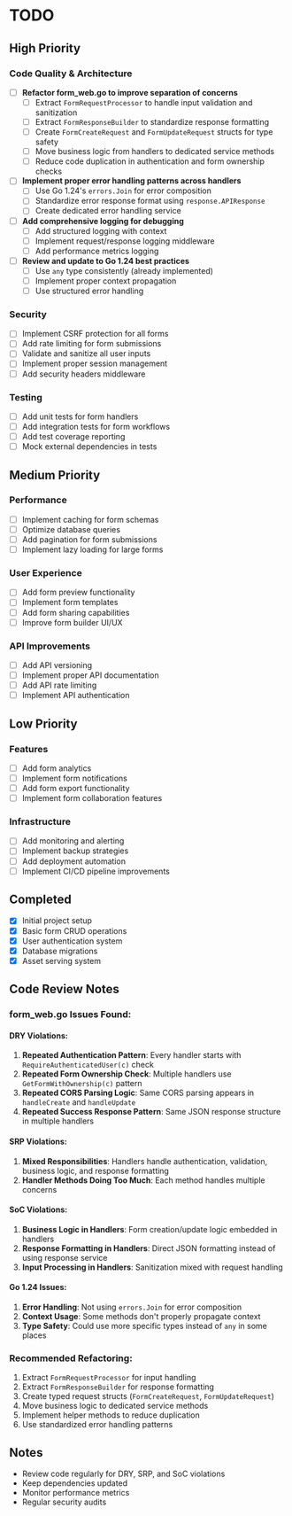 # TODO

## High Priority

### Code Quality & Architecture
- [ ] **Refactor form_web.go to improve separation of concerns**
  - [ ] Extract `FormRequestProcessor` to handle input validation and sanitization
  - [ ] Extract `FormResponseBuilder` to standardize response formatting
  - [ ] Create `FormCreateRequest` and `FormUpdateRequest` structs for type safety
  - [ ] Move business logic from handlers to dedicated service methods
  - [ ] Reduce code duplication in authentication and form ownership checks
- [ ] **Implement proper error handling patterns across handlers**
  - [ ] Use Go 1.24's `errors.Join` for error composition
  - [ ] Standardize error response format using `response.APIResponse`
  - [ ] Create dedicated error handling service
- [ ] **Add comprehensive logging for debugging**
  - [ ] Add structured logging with context
  - [ ] Implement request/response logging middleware
  - [ ] Add performance metrics logging
- [ ] **Review and update to Go 1.24 best practices**
  - [ ] Use `any` type consistently (already implemented)
  - [ ] Implement proper context propagation
  - [ ] Use structured error handling

### Security
- [ ] Implement CSRF protection for all forms
- [ ] Add rate limiting for form submissions
- [ ] Validate and sanitize all user inputs
- [ ] Implement proper session management
- [ ] Add security headers middleware

### Testing
- [ ] Add unit tests for form handlers
- [ ] Add integration tests for form workflows
- [ ] Add test coverage reporting
- [ ] Mock external dependencies in tests

## Medium Priority

### Performance
- [ ] Implement caching for form schemas
- [ ] Optimize database queries
- [ ] Add pagination for form submissions
- [ ] Implement lazy loading for large forms

### User Experience
- [ ] Add form preview functionality
- [ ] Implement form templates
- [ ] Add form sharing capabilities
- [ ] Improve form builder UI/UX

### API Improvements
- [ ] Add API versioning
- [ ] Implement proper API documentation
- [ ] Add API rate limiting
- [ ] Implement API authentication

## Low Priority

### Features
- [ ] Add form analytics
- [ ] Implement form notifications
- [ ] Add form export functionality
- [ ] Implement form collaboration features

### Infrastructure
- [ ] Add monitoring and alerting
- [ ] Implement backup strategies
- [ ] Add deployment automation
- [ ] Implement CI/CD pipeline improvements

## Completed

- [x] Initial project setup
- [x] Basic form CRUD operations
- [x] User authentication system
- [x] Database migrations
- [x] Asset serving system

## Code Review Notes

### form_web.go Issues Found:

#### DRY Violations:
1. **Repeated Authentication Pattern**: Every handler starts with `RequireAuthenticatedUser(c)` check
2. **Repeated Form Ownership Check**: Multiple handlers use `GetFormWithOwnership(c)` pattern
3. **Repeated CORS Parsing Logic**: Same CORS parsing appears in `handleCreate` and `handleUpdate`
4. **Repeated Success Response Pattern**: Same JSON response structure in multiple handlers

#### SRP Violations:
1. **Mixed Responsibilities**: Handlers handle authentication, validation, business logic, and response formatting
2. **Handler Methods Doing Too Much**: Each method handles multiple concerns

#### SoC Violations:
1. **Business Logic in Handlers**: Form creation/update logic embedded in handlers
2. **Response Formatting in Handlers**: Direct JSON formatting instead of using response service
3. **Input Processing in Handlers**: Sanitization mixed with request handling

#### Go 1.24 Issues:
1. **Error Handling**: Not using `errors.Join` for error composition
2. **Context Usage**: Some methods don't properly propagate context
3. **Type Safety**: Could use more specific types instead of `any` in some places

### Recommended Refactoring:
1. Extract `FormRequestProcessor` for input handling
2. Extract `FormResponseBuilder` for response formatting
3. Create typed request structs (`FormCreateRequest`, `FormUpdateRequest`)
4. Move business logic to dedicated service methods
5. Implement helper methods to reduce duplication
6. Use standardized error handling patterns

## Notes

- Review code regularly for DRY, SRP, and SoC violations
- Keep dependencies updated
- Monitor performance metrics
- Regular security audits 